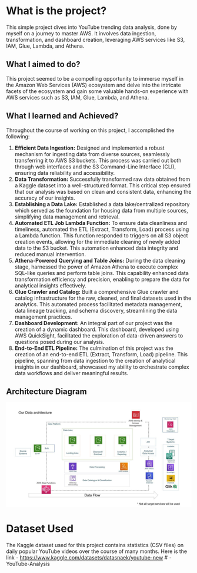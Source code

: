 # What is the project?
This simple project dives into YouTube trending data analysis, done by myself on a journey to master AWS. It involves data ingestion, transformation, and dashboard creation, leveraging AWS services like S3, IAM, Glue, Lambda, and Athena.

## What I aimed to do?

This project seemed to be a compelling opportunity to immerse myself in the Amazon Web Services (AWS) ecosystem and delve into the intricate facets of the ecosystem and gain some valuable hands-on experience with AWS services such as S3, IAM, Glue, Lambda, and Athena.

## What I learned and Achieved?

Throughout the course of working on this project, I accomplished the following:

1. **Efficient Data Ingestion:** Designed and implemented a robust mechanism for ingesting data from diverse sources, seamlessly transferring it to AWS S3 buckets. This process was carried out both through web interfaces and the S3 Command-Line Interface (CLI), ensuring data reliability and accessibility.
2. **Data Transformation:** Successfully transformed raw data obtained from a Kaggle dataset into a well-structured format. This critical step ensured that our analysis was based on clean and consistent data, enhancing the accuracy of our insights.
3. **Establishing a Data Lake:** Established a data lake/centralized repository which served as the foundation for housing data from multiple sources, simplifying data management and retrieval.
4. **Automated ETL Job Lambda Function:** To ensure data cleanliness and timeliness, automated the ETL (Extract, Transform, Load) process using a Lambda function. This function responded to triggers on all S3 object creation events, allowing for the immediate cleaning of newly added data to the S3 bucket. This automation enhanced data integrity and reduced manual intervention.
5. **Athena-Powered Querying and Table Joins:** During the data cleaning stage, harnessed the power of Amazon Athena to execute complex SQL-like queries and perform table joins. This capability enhanced data transformation efficiency and precision, enabling to prepare the data for analytical insights effectively.
6. **Glue Crawler and Catalog:** Built a comprehensive Glue crawler and catalog infrastructure for the raw, cleaned, and final datasets used in the analytics. This automated process facilitated metadata management, data lineage tracking, and schema discovery, streamlining the data management practices.
7. **Dashboard Development:** An integral part of our project was the creation of a dynamic dashboard. This dashboard, developed using AWS QuickSight, facilitated the exploration of data-driven answers to questions posed during our analysis.
8. **End-to-End ETL Pipeline:** The culmination of this project was the creation of an end-to-end ETL (Extract, Transform, Load) pipeline. This pipeline, spanning from data ingestion to the creation of analytical insights in our dashboard, showcased my ability to orchestrate complex data workflows and deliver meaningful results.

## Architecture Diagram
<img src="Architecture.jpeg">

# Dataset Used
The Kaggle dataset used for this project contains statistics (CSV files) on daily popular YouTube videos over the course of many months. Here is the link - https://www.kaggle.com/datasets/datasnaek/youtube-new
#   - Y o u T u b e - A n a l y s i s 
 
 